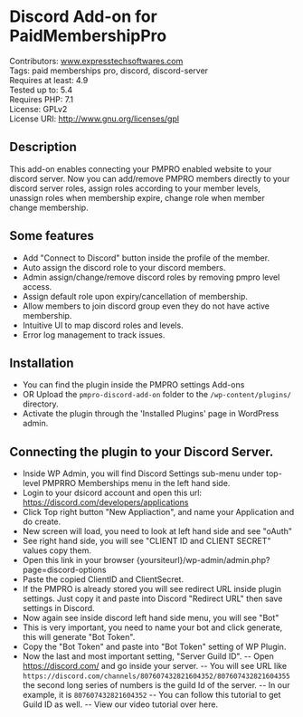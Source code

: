 # Discord Add-on for PaidMembershipPro
Contributors: www.expresstechsoftwares.com  
Tags: paid memberships pro, discord, discord-server  
Requires at least: 4.9  
Tested up to: 5.4  
Requires PHP: 7.1  
License: GPLv2  
License URI: http://www.gnu.org/licenses/gpl  
## Description
This add-on enables connecting your PMPRO enabled website to your discord server.
Now you can add/remove PMPRO members directly to your discord server roles, assign roles according to your member levels, unassign roles when membership expire, change role when member change membership.

## Some features
  - Add "Connect to Discord" button inside the profile of the member.
  - Auto assign the discord role to your discord members.
  - Admin assign/change/remove discord roles by removing pmpro level access.
  - Assign default role upon expiry/cancellation of membership.
  - Allow members to join discord group even they do not have active membership.
  - Intuitive UI to map discord roles and levels.
  - Error log management to track issues.
## Installation
- You can find the plugin inside the PMPRO settings Add-ons
- OR Upload the `pmpro-discord-add-on` folder to the `/wp-content/plugins/` directory.
- Activate the plugin through the 'Installed Plugins' page in WordPress admin.

## Connecting the plugin to your Discord Server.
- Inside WP Admin, you will find Discord Settings sub-menu under top-level PMPRRO Memberships menu in the left hand side.
- Login to your dsicord account and open this url: https://discord.com/developers/applications
- Click Top right button "New Appliaction", and name your Application and do create.
- New screen will load, you need to look at left hand side and see "oAuth"
- See right hand side, you will see "CLIENT ID and CLIENT SECRET" values copy them.
- Open this link in your browser {yoursiteurl}/wp-admin/admin.php?page=discord-options
- Paste the copied ClientID and ClientSecret.
- If the PMPRO is already stored you will see redirect URL inside plugin settings. Just copy it and paste into Discord "Redirect URL" then save settings in Discord.
- Now again see inside discord left hand side menu, you will see "Bot"
- This is very important, you need to name your bot and click generate, this will generate "Bot Token".
- Copy the "Bot Token" and paste into "Bot Token" setting of WP Plugin.
- Now the last and most important setting, "Server Guild ID".
-- Open https://discord.com/ and go inside your server.
-- You will see URL like `https://discord.com/channels/807607432821604352/807607432821604355` the second long series of numbers is the guild Id of the server.
-- In our example, it is `807607432821604352`
-- You can follow this tutorial to get Guild ID as well.
-- View our video tutorial over here. 
